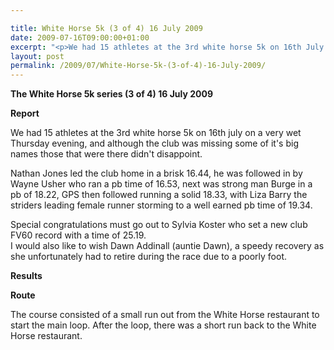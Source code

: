 ```yaml
---

title: White Horse 5k (3 of 4) 16 July 2009
date: 2009-07-16T09:00:00+01:00
excerpt: "<p>We had 15 athletes at the 3rd white horse 5k on 16th July on a very wet Thursday evening, and although the club was missing some of it's big names those that were there didn't disappoint. All showed great determination and delivered great results. Keep it up!! Brendan Ward, Club Chairman. White Horse 5K (3 of 4) 16 July 2009 Photos Report Results</p>"
layout: post
permalink: /2009/07/White-Horse-5k-(3-of-4)-16-July-2009/
---
```

**The White Horse 5k series (3 of 4) 16 July 2009**

**<a name="Report"></a><a name="Report"></a>Report**

We had 15 athletes at the 3rd white horse 5k on 16th july on a very wet Thursday evening, and although the club was missing some of it's big names those that were there didn't disappoint. 

Nathan Jones led the club home in a brisk 16.44, he was followed in by Wayne Usher who ran a pb time of 16.53, next was strong man Burge in a pb of 18.22, GPS then followed running a solid 18.33, with Liza Barry the striders leading female runner storming to a well earned pb time of 19.34. 

Special congratulations must go out to Sylvia Koster who set a new club FV60 record with a time of 25.19.  
I would also like to wish Dawn Addinall (auntie Dawn), a speedy recovery as she unfortunately had to retire during the race due to a poorly foot.

<a name="Report"></a>**<a name="Results"></a>**

**Results**

**Route**

The course consisted of a small run out from the White Horse restaurant to start the main loop. After the loop, there was a short run back to the White Horse restaurant.